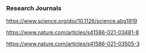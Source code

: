 ### Research Journals



https://www.science.org/doi/10.1126/science.abg1919

https://www.nature.com/articles/s41586-021-03481-8

https://www.nature.com/articles/s41586-021-03505-3

